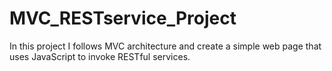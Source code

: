 # MVC_RESTservice_Project
In this project I follows MVC architecture and create a simple web page that uses JavaScript to invoke RESTful services.
